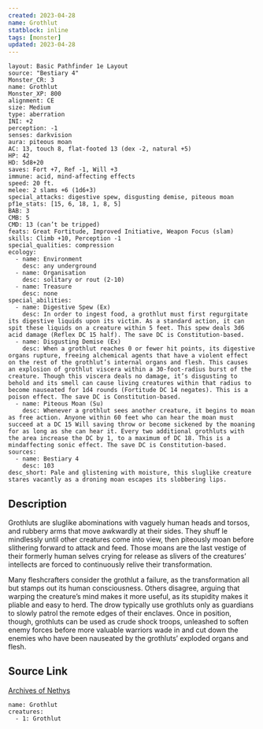 ```yaml
---
created: 2023-04-28
name: Grothlut
statblock: inline
tags: [monster]
updated: 2023-04-28
---
```

```statblock
layout: Basic Pathfinder 1e Layout
source: "Bestiary 4"
Monster_CR: 3
name: Grothlut
Monster_XP: 800
alignment: CE
size: Medium
type: aberration
INI: +2
perception: -1
senses: darkvision
aura: piteous moan
AC: 13, touch 8, flat-footed 13 (dex -2, natural +5)
HP: 42
HD: 5d8+20
saves: Fort +7, Ref -1, Will +3
immune: acid, mind-affecting effects
speed: 20 ft.
melee: 2 slams +6 (1d6+3)
special_attacks: digestive spew, disgusting demise, piteous moan
pf1e_stats: [15, 6, 18, 1, 8, 5]
BAB: 3
CMB: 5
CMD: 13 (can’t be tripped)
feats: Great Fortitude, Improved Initiative, Weapon Focus (slam)
skills: Climb +10, Perception -1
special_qualities: compression
ecology:
  - name: Environment
    desc: any underground
  - name: Organisation
    desc: solitary or rout (2-10)
  - name: Treasure
    desc: none
special_abilities:
  - name: Digestive Spew (Ex)
    desc: In order to ingest food, a grothlut must first regurgitate its digestive liquids upon its victim. As a standard action, it can spit these liquids on a creature within 5 feet. This spew deals 3d6 acid damage (Reflex DC 15 half). The save DC is Constitution-based.
  - name: Disgusting Demise (Ex)
    desc: When a grothlut reaches 0 or fewer hit points, its digestive organs rupture, freeing alchemical agents that have a violent effect on the rest of the grothlut’s internal organs and flesh. This causes an explosion of grothlut viscera within a 30-foot-radius burst of the creature. Though this viscera deals no damage, it’s disgusting to behold and its smell can cause living creatures within that radius to become nauseated for 1d4 rounds (Fortitude DC 14 negates). This is a poison effect. The save DC is Constitution-based.
  - name: Piteous Moan (Su)
    desc: Whenever a grothlut sees another creature, it begins to moan as free action. Anyone within 60 feet who can hear the moan must succeed at a DC 15 Will saving throw or become sickened by the moaning for as long as she can hear it. Every two additional grothluts with the area increase the DC by 1, to a maximum of DC 18. This is a mindaffecting sonic effect. The save DC is Constitution-based.
sources:
  - name: Bestiary 4
    desc: 103
desc_short: Pale and glistening with moisture, this sluglike creature stares vacantly as a droning moan escapes its slobbering lips.
```
## Description
Grothluts are sluglike abominations with vaguely human heads and torsos, and rubbery arms that move awkwardly at their sides. They shuff le mindlessly until other creatures come into view, then piteously moan before slithering forward to attack and feed. Those moans are the last vestige of their formerly human selves crying for release as slivers of the creatures’ intellects are forced to continuously relive their transformation.

Many fleshcrafters consider the grothlut a failure, as the transformation all but stamps out its human consciousness. Others disagree, arguing that warping the creature’s mind makes it more useful, as its stupidity makes it pliable and easy to herd. The drow typically use grothluts only as guardians to slowly patrol the remote edges of their enclaves. Once in position, though, grothluts can be used as crude shock troops, unleashed to soften enemy forces before more valuable warriors wade in and cut down the enemies who have been nauseated by the grothluts’ exploded organs and flesh.
## Source Link
[Archives of Nethys](https://aonprd.com/MonsterDisplay.aspx?ItemName=Grothlut)
```encounter-table
name: Grothlut
creatures:
  - 1: Grothlut
```
